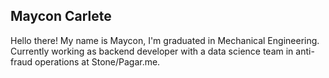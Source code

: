 ## Maycon Carlete
Hello there! My name is Maycon, I'm graduated in Mechanical Engineering. Currently working as backend developer with a data science team in anti-fraud operations at Stone/Pagar.me.

